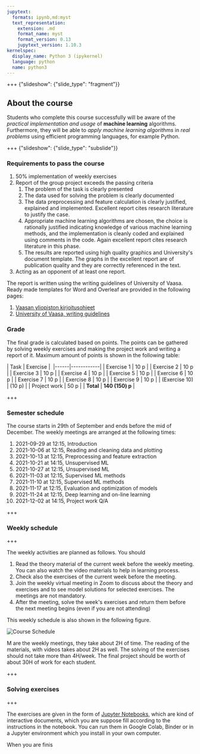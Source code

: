 ```yaml
---
jupytext:
  formats: ipynb,md:myst
  text_representation:
    extension: .md
    format_name: myst
    format_version: 0.13
    jupytext_version: 1.10.3
kernelspec:
  display_name: Python 3 (ipykernel)
  language: python
  name: python3
---
```


+++ {"slideshow": {"slide_type": "fragment"}}

## About the course

Students who complete this course successfully will be aware of the *practical implementation and usage* of **machine learning** algorithms. Furthermore, they will be able to *apply machine learning algorithms* in *real problems* using efficient programming languages, for example Python.

+++ {"slideshow": {"slide_type": "subslide"}}

### Requirements to pass the course
 1. 50% implementation of weekly exercises 
 1. Report of the group project exceeds the passing criteria
    1. The problem of the task is clearly presented
    1. The data used for solving the problem is clearly documented
    1. The data preprocessing and feature calculation is clearly justified, explained and implemented. Excellent report cites research literature to justify the case.
    1. Appropriate machine learning algorithms are chosen, the choice is rationally justified indicating knowledge of various machine learning methods, and the implementation is cleanly coded and explained using comments in the code. Again excellent report cites research literature in this phase.
    1. The results are reported using high quality graphics and University's document template. The graphs in the excellent report are of publication quality and they are correctly referenced in the text.
 1. Acting as an opponent of at least one report.
 
The report is written using the writing guidelines of University of Vaasa. Ready made templates for Word and Overleaf are provided in the following pages:
1. [Vaasan yliopiston kirjoitusohjeet](https://uva.libguides.com/kirjoitusohjeet)
1. [University of Vaasa, writing guidelines](https://uva.libguides.com/writingguidelines)
 
### Grade
The final grade is calculated based on points. The points can be gathered by solving weekly exercises and making the project work and writing a report of it. Maximum amount of points is shown in the following table:

 | Task | Exercise | 
 |------|------------|
 | Exercise 1 | 10 p |
 | Exercise 2 | 10 p |
 | Exercise 3 | 10 p |
 | Exercise 4 | 10 p |
 | Exercise 5 | 10 p |
 | Exercise 6 | 10 p |
 | Exercise 7 | 10 p |
 | Exercise 8 | 10 p |
 | Exercise 9 | 10 p |
 | (Exercise 10) | (10 p) |
 | Project work | 50 p |
 | **Total** | **140 (150) p** |

+++

### Semester schedule
The course starts in 29th of September and ends before the mid of December. The weekly meetings are arranged at the following times:

1. 2021-09-29 at 12:15, Introduction
2. 2021-10-06 at 12:15, Reading and cleaning data and plotting 
3. 2021-10-13 at 12:15, Preprocessing and feature extraction
4. 2021-10-21 at 14:15, Unsupervised ML
5. 2021-10-27 at 12:15, Unsupervised ML
6. 2021-11-03 at 12:15, Supervised ML methods
7. 2021-11-10 at 12:15, Supervised ML methods
8. 2021-11-17 at 12:15, Evaluation and optimization of models
9. 2021-11-24 at 12:15, Deep learning and on-line learning
10. 2021-12-02 at 14:15, Project work Q/A

+++

### Weekly schedule

+++

The weekly activities are planned as follows. You should 

1. Read the theory material of the current week before the weekly meeting. You can also watch the video materials to help in learning process.
1. Check also the exercises of the current week before the meeting.
1. Join the weekly virtual meeting in Zoom to discuss about the theory and exercises and to see model solutions for selected exercises. The meetings are not mandatory.
1. After the meeting, solve the week's exercises and return them before the next meeting begins (even if you are not attending)

This weekly schedule is also shown in the following figure.

![Course Schedule](kuvat/CourseSchedule.svg)

M<n> are the weekly meetings, they take about 2H of time. The reading of the materials, with videos takes about 2H as well. The solving of the exercises should not take more than 4H/week. The final project should be worth of about 30H of work for each student.

+++

### Solving exercises

+++

The exercises are given in the form of [Jupyter Notebooks](https://jupyter.org/), which are kind of interactive documents, which you are suppose fill according to the instructions in the notebook. You can run them in Google Colab, Binder or in a Jupyter environment which you install in your own computer.

When you are finis
